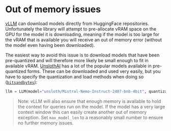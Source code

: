 # Out of memory issues
[vLLM](https://docs.vllm.ai/en/latest/) can download models directly from HuggingFace repositories. Unfortunately the library will attempt to pre-allocate vRAM space on the GPU for the model it is downloading, meaning if the model is too large for the vRAM that is available you will receive an out of memory error (without the model even having been downloaded).

The easiest way to avoid this issue is to download models that have been pre-quantized and will therefore more likely be small enough to fit in available vRAM. [UnslothAI](https://docs.unsloth.ai/get-started/all-our-models) has a lot of the popular models available in pre-quantized forms. These can be downloaded and used very easily, but you have to specify the quantization and load methods when doing so ([`bitsandbytes`](https://github.com/bitsandbytes-foundation/bitsandbytes)):

```python
llm = LLM(model="unsloth/Mistral-Nemo-Instruct-2407-bnb-4bit", quantization="bitsandbytes", load_format="bitsandbytes", max_model_len=4096)
```
> Note: vLLM will also ensure that enough memory is available to hold the context for queries run on the model. If the model has a very large context window this can easily create another out of memory exception. Set `max_model_len` to a reasonably small number to ensure no further memory issues.